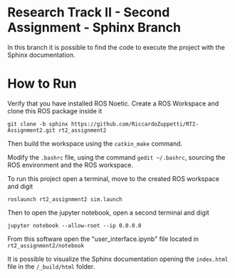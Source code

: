 # Research Track II - Second Assignment - Sphinx Branch

In this branch it is possible to find the code to execute the project with the Sphinx documentation.

# How to Run

Verify that you have installed ROS Noetic. Create a ROS Workspace and clone this ROS package inside it

```
git clone -b sphinx https://github.com/RiccardoZuppetti/RT2-Assignment2.git rt2_assignment2
```

Then build the workspace using the `catkin_make` command.

Modify the `.bashrc` file, using the command `gedit ~/.bashrc`, sourcing the ROS environment and the ROS workspace.

To run this project open a terminal, move to the created ROS workspace and digit

```
roslaunch rt2_assignment2 sim.launch 
```

Then to open the jupyter notebook, open a second terminal and digit

```
jupyter notebook --allow-root --ip 0.0.0.0
```

From this software open the "user_interface.ipynb" file located in `rt2_assignment2/notebook`

It is possible to visualize the Sphinx documentation opening the `index.html` file in the `/_build/html` folder.
